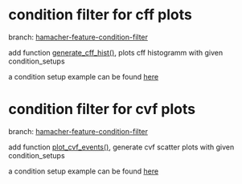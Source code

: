 # condition filter for cff plots
branch: [hamacher-feature-condition-filter](https://github.com/luminartech/LumPDK/tree/hamacher-feature-condition-filter)

add function [generate_cff_hist()](https://github.com/luminartech/LumPDK/blob/hamacher-feature-condition-filter/packages/teams/algo/hc_kpi_pipeline/tools/report/generate_test_report_data_aux/generate_cff_data_from_post_processed_data.py#L618C2-L618C2), plots cff histogramm with given condition_setups

a condition setup example can be found [here](https://github.com/luminartech/LumPDK/blob/hamacher-feature-condition-filter/packages/teams/algo/hc_kpi_pipeline/tools/report/generate_test_report_data_aux/generate_cff_data_from_post_processed_data.py#L727C15-L727C15)

# condition filter for cvf plots
branch: [hamacher-feature-condition-filter](https://github.com/luminartech/LumPDK/tree/hamacher-draft-cvf-condition-filter)

add function [plot_cvf_events()](https://github.com/luminartech/LumPDK/blob/hamacher-draft-cvf-condition-filter/packages/teams/algo/hc_kpi_pipeline/tools/report/generate_test_report_data_aux/generate_cff_data_from_post_processed_data.py#L528C5-L528C20), generate cvf scatter plots with given condition_setups

a condition setup example can be found [here](https://github.com/luminartech/LumPDK/blob/hamacher-draft-cvf-condition-filter/packages/teams/algo/hc_kpi_pipeline/tools/report/generate_test_report_data_aux/generate_cff_data_from_post_processed_data.py#L751C6-L751C6)
